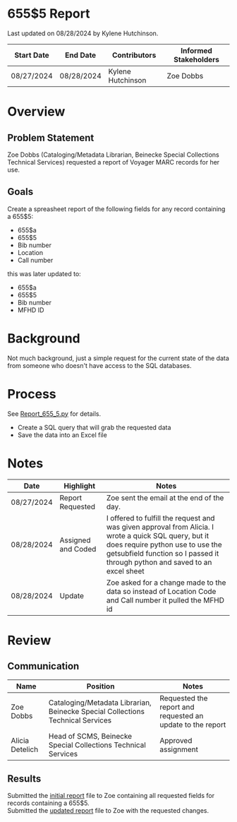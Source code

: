 # 655$5 Report
Last updated on 08/28/2024 by Kylene Hutchinson.

| Start Date | End Date | Contributors | Informed Stakeholders |
| ---------- | -------- | ------------ | --------------------- |
| 08/27/2024 | 08/28/2024 | Kylene Hutchinson | Zoe Dobbs |

# Overview
## Problem Statement
Zoe Dobbs (Cataloging/Metadata Librarian, Beinecke Special Collections Technical Services) requested a report of Voyager MARC records for her use.
## Goals
Create a spreasheet report of the following fields for any record containing a 655$5:
- 655$a
- 655$5
- Bib number
- Location
- Call number

this was later updated to:
- 655$a
- 655$5
- Bib number
- MFHD ID

# Background
Not much background, just a simple request for the current state of the data from someone who doesn't have access to the SQL databases.

# Process
See [Report_655_5.py](Report_655_5.py) for details.
- Create a SQL query that will grab the requested data
- Save the data into an Excel file

# Notes
| Date | Highlight | Notes |
| ---- | --------- | ----- |
| 08/27/2024 | Report Requested | Zoe sent the email at the end of the day. |
| 08/28/2024 | Assigned and Coded | I offered to fulfill the request and was given approval from Alicia. I wrote a quick SQL query, but it does require python use to use the getsubfield function so I passed it through python and saved to an excel sheet |
| 08/28/2024 | Update | Zoe asked for a change made to the data so instead of Location Code and Call number it pulled the MFHD id |

# Review
## Communication
| Name | Position | Notes |
| ---- | -------- | ----- |
| Zoe Dobbs | Cataloging/Metadata Librarian, Beinecke Special Collections Technical Services | Requested the report and requested an update to the report |
| Alicia Detelich | Head of SCMS, Beinecke Special Collections Technical Services | Approved assignment |
## Results
Submitted the [initial report](240828_655_5.xlsx) file to Zoe containing all requested fields for records containing a 655$5.  
Submitted the [updated report](240828_655_5_mfhd.xlsx) file to Zoe with the requested changes.
